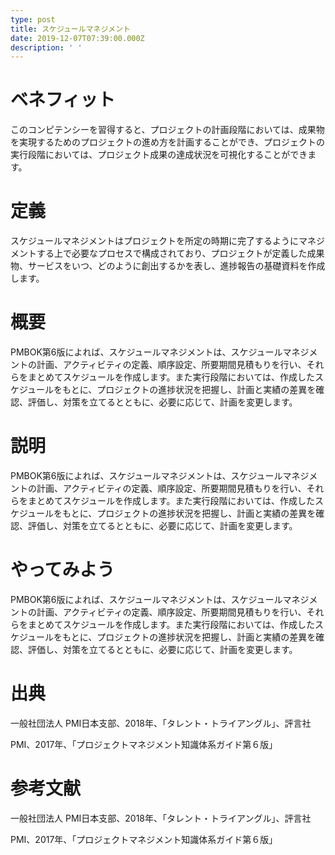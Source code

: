 ```yaml
---
type: post
title: スケジュールマネジメント
date: 2019-12-07T07:39:00.000Z
description: ' '
---
```

# ベネフィット

このコンピテンシーを習得すると、プロジェクトの計画段階においては、成果物を実現するためのプロジェクトの進め方を計画することができ、プロジェクトの実行段階においては、プロジェクト成果の達成状況を可視化することができます。

# 定義

スケジュールマネジメントはプロジェクトを所定の時期に完了するようにマネジメントする上で必要なプロセスで構成されており、プロジェクトが定義した成果物、サービスをいつ、どのように創出するかを表し、進捗報告の基礎資料を作成します。

# 概要

PMBOK第6版によれば、スケジュールマネジメントは、スケジュールマネジメントの計画、アクティビティの定義、順序設定、所要期間見積もりを行い、それらをまとめてスケジュールを作成します。また実行段階においては、作成したスケジュールをもとに、プロジェクトの進捗状況を把握し、計画と実績の差異を確認、評価し、対策を立てるとともに、必要に応じて、計画を変更します。

# 説明

PMBOK第6版によれば、スケジュールマネジメントは、スケジュールマネジメントの計画、アクティビティの定義、順序設定、所要期間見積もりを行い、それらをまとめてスケジュールを作成します。また実行段階においては、作成したスケジュールをもとに、プロジェクトの進捗状況を把握し、計画と実績の差異を確認、評価し、対策を立てるとともに、必要に応じて、計画を変更します。

# やってみよう

PMBOK第6版によれば、スケジュールマネジメントは、スケジュールマネジメントの計画、アクティビティの定義、順序設定、所要期間見積もりを行い、それらをまとめてスケジュールを作成します。また実行段階においては、作成したスケジュールをもとに、プロジェクトの進捗状況を把握し、計画と実績の差異を確認、評価し、対策を立てるとともに、必要に応じて、計画を変更します。

# 出典

一般社団法人 PMI日本支部、2018年、「タレント・トライアングル」、評言社

PMI、2017年、「プロジェクトマネジメント知識体系ガイド第６版」

# 参考文献

一般社団法人 PMI日本支部、2018年、「タレント・トライアングル」、評言社

PMI、2017年、「プロジェクトマネジメント知識体系ガイド第６版」
